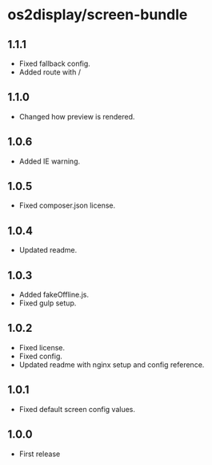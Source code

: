 # os2display/screen-bundle

## 1.1.1

* Fixed fallback config.
* Added route with /

## 1.1.0

* Changed how preview is rendered.

## 1.0.6

* Added IE warning.

## 1.0.5

* Fixed composer.json license.

## 1.0.4

* Updated readme.

## 1.0.3

* Added fakeOffline.js.
* Fixed gulp setup.

## 1.0.2

* Fixed license.
* Fixed config.
* Updated readme with nginx setup and config reference.

## 1.0.1

* Fixed default screen config values.

## 1.0.0

* First release
